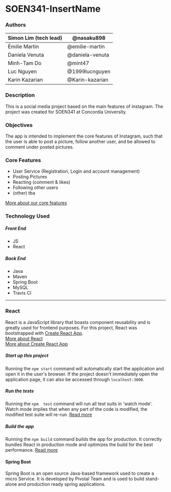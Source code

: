 ﻿# SOEN341-InsertName
### Authors
Simon Lim (tech lead) | @nasaku898
---|---
Émilie Martin | @emilie-martin  
Daniela Venuta | @daniela-venuta
Minh-Tam Do | @mint47
Luc Nguyen | @1999lucnguyen  
Karin Kazarian | @Karin-kazarian  

### Description
This is a social media project based on the main features of instagram.
The project was created for SOEN341 at Concordia University.

### Objectives
The app is intended to implement the core features of Instagram, such that the user is able to post a picture, follow another user, and be allowed to comment under posted pictures.

### Core Features
* User Service (Registration, Login and account management)
* Posting Pictures
* Reacting (comment & likes)
* Following other users
* (other) tba

[More about our core features](https://github.com/emilie-martin/SOEN341-InsertName/wiki/Program-Breakdown)

### Technology Used
##### Front End
* JS
* React
##### Back End
* Java
* Maven
* Spring Boot
* MySQL
* Travis CI

- - -

### React
React is a JavaScript library that boasts component reusability and is greatly used for frontend purposes.
For this project, React was bootstrapped with [Create React App](https://github.com/facebook/create-react-app).  
[More about React](https://reactjs.org/)  
[More about Create React App](https://facebook.github.io/create-react-app/docs/getting-started)

##### Start up this project
Running the `npm start` command will automatically start the application and  open it in the user's browser.
If the project doesn't immediately open the application page, it can also be accessed through `localhost:3000`.

##### Run the tests
Running the `npm  test` command will run all test suits in 'watch mode'.
Watch mode implies that when any part of the code is modified, the modified test suite will re-run.
[Read more](https://facebook.github.io/create-react-app/docs/running-tests)

##### Build the app
Running the `npm build` command builds the app for production.
It correctly bundles React in production mode and optimizes the build for the best performance.
[Read more](https://facebook.github.io/create-react-app/docs/deployment)

#### Spring Boot
Spring Boot is an open source Java-based framework used to create a micro Service.
It is developed by Pivotal Team and is used to build stand-alone and production ready spring applications.
